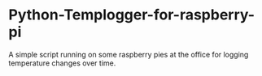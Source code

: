 # Python-Templogger-for-raspberry-pi
A simple script running on some raspberry pies at the office for logging temperature changes over time.
